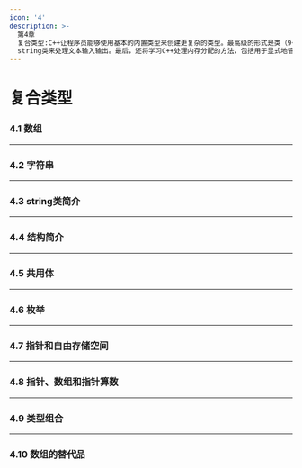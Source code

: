 ```yaml
---
icon: '4'
description: >-
  第4章
  复合类型:C++让程序员能够使用基本的内置类型来创建更复杂的类型。最高级的形式是类（9～13章）。本章主要包括数组(存储多个同类型的值)、结构(存储多个不同类型的值)、指针(标识内存位置)。您还将学习如何创建和存储文本字符串及如何使用C风格字符数组和C++
  string类来处理文本输入输出。最后，还将学习C++处理内存分配的方法，包括用于显式地管理内存的new和delete运算符。
---
```


# 复合类型

### 4.1 数组



***

### 4.2 字符串



***

### 4.3 string类简介





***

### 4.4 结构简介





***

### 4.5 共用体



***

### 4.6 枚举



***

### 4.7 指针和自由存储空间



***

### 4.8 指针、数组和指针算数



***

### 4.9 类型组合



***

### 4.10 数组的替代品





